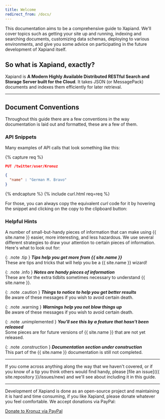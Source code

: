 ```yaml
---
title: Welcome
redirect_from: /docs/
---
```


This documentation aims to be a comprehensive guide to Xapiand. We'll cover
topics such as getting your site up and running, indexing and searching
documents, customizing data schemas, deploying to various environments, and
give you some advice on participating in the future development of Xapiand
itself.


## So what is Xapiand, exactly?

Xapiand is **A Modern Highly Available Distributed RESTful Search and Storage
Server built for the Cloud**. It takes JSON (or MessagePack) documents and
indexes them efficiently for later retrieval.


---

## Document Conventions

Throughout this guide there are a few conventions in the way documentation
is laid out and formatted, these are a few of them.


### API Snippets

Many examples of API calls that look something like this:

{% capture req %}

```json
PUT /twitter/user/Kronuz

{
  "name" : "German M. Bravo"
}
```
{% endcapture %}
{% include curl.html req=req %}

For those, you can always copy the equivalent _curl_ code for it by hovering the
snippet and clicking on the copy to the clipboard button:
&nbsp;&nbsp;<i class="fa fa-clipboard" style="color: {{ site.theme_color_dark }}"></i>


### Helpful Hints

A number of small-but-handy pieces of information that can make using
{{ site.name }} easier, more interesting, and less hazardous. We use several
different strategies to draw your attention to certain pieces of information.
Here's what to look out for:

{: .note .tip }
**_Tips help you get more from {{ site.name }}_**<br>
These are tips and tricks that will help you be a {{ site.name }} wizard!

{: .note .info }
**_Notes are handy pieces of information_**<br>
These are for the extra tidbits sometimes necessary to understand {{ site.name }}.

{: .note .caution }
**_Things to notice to help you get better results_**<br>
Be aware of these messages if you wish to avoid certain death.

{: .note .warning }
**_Warnings help you not blow things up_**<br>
Be aware of these messages if you wish to avoid certain death.

{: .note .unimplemented }
**_You'll see this by a feature that hasn't been released_**<br>
Some pieces are for future versions of {{ site.name }} that are not yet released.

{: .note .construction }
**_Documentation section under construction_**<br>
This part of the {{ site.name }} documentation is still not completed.

<!--
## Keyboard symbols used:
- Ctrl: ⌃
- Alt: ⎇
- Cmd: ⌘
- Windows: ❖
- Backspace: ⌫
- Enter: ⏎
- Shift: ⇫
- Caps lock: ⇪
- Arrows: ⇦⇧⇨⇩
- Others: ➛
-->


---

If you come across anything along the way that we haven't covered, or if you
know of a tip you think others would find handy, please [file an
issue]({{ site.repository }}/issues/new) and we'll see about
including it in this guide.


---

Development of Xapiand is done as an open-source project and maintaining it is
hard and time consuming, if you like Xapiand, please donate whatever
you feel comfortable. We accept donations via PayPal:

<a class="paypalme" href="https://www.paypal.me/Kronuz/25" target="_blank" rel="nofollow">Donate to Kronuz via PayPal</a>
